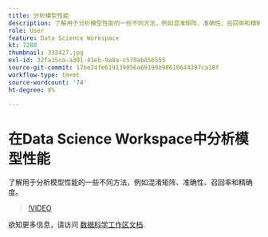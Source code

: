 ```yaml
---
title: 分析模型性能
description: 了解用于分析模型性能的一些不同方法，例如混淆矩阵、准确性、召回率和精确度。
role: User
feature: Data Science Workspace
kt: 7288
thumbnail: 333427.jpg
exl-id: 32fa15ca-a301-41eb-9a8a-c570ab856555
source-git-commit: 17be24fe619139056a69190b98610644387ca18f
workflow-type: tm+mt
source-wordcount: '74'
ht-degree: 8%

---
```


# 在Data Science Workspace中分析模型性能

了解用于分析模型性能的一些不同方法，例如混淆矩阵、准确性、召回率和精确度。

>[!VIDEO](https://video.tv.adobe.com/v/333427)

欲知更多信息，请访问 [数据科学工作区文档](https://experienceleague.adobe.com/docs/experience-platform/data-science-workspace/home.html?lang=zh-Hans).